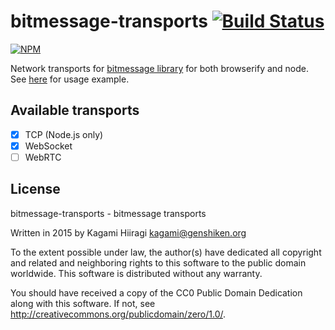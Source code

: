 # bitmessage-transports [![Build Status](https://travis-ci.org/bitchan/bitmessage-transports.svg?branch=master)](https://travis-ci.org/bitchan/bitmessage-transports)

[![NPM](https://nodei.co/npm/bitmessage-transports.png)](https://www.npmjs.com/package/bitmessage-transports)

Network transports for [bitmessage library](https://github.com/bitchan/bitmessage) for both browserify and node. See [here](https://github.com/bitchan/bitmessage#networking) for usage example.

## Available transports

- [x] TCP (Node.js only)
- [x] WebSocket
- [ ] WebRTC

## License

bitmessage-transports - bitmessage transports

Written in 2015 by Kagami Hiiragi <kagami@genshiken.org>

To the extent possible under law, the author(s) have dedicated all copyright and related and neighboring rights to this software to the public domain worldwide. This software is distributed without any warranty.

You should have received a copy of the CC0 Public Domain Dedication along with this software. If not, see <http://creativecommons.org/publicdomain/zero/1.0/>.
